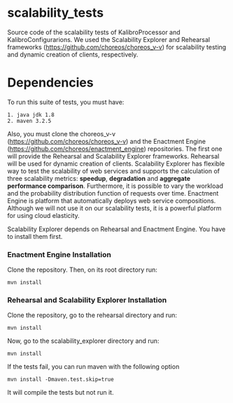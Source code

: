 # scalability_tests
Source code of the scalability tests of KalibroProcessor and KalibroConfigurarions. We used the Scalability Explorer and Rehearsal frameworks (https://github.com/choreos/choreos_v-v) for scalability testing and dynamic creation of clients, respectively.

# Dependencies
To run this suite of tests, you must have:

    1. java jdk 1.8
    2. maven 3.2.5
    
Also, you must clone the choreos_v-v (https://github.com/choreos/choreos_v-v) and the Enactment Engine (https://github.com/choreos/enactment_engine) repositories. 
The first one will provide the Rehearsal and Scalability Explorer frameworks. Rehearsal will be used for dynamic creation of clients. Scalability Explorer has flexible way to test the scalability of web services and supports the calculation of three scalability metrics: __speedup__, __degradation__ and __aggregate performance comparison__. Furthermore, it is possible to vary the workload and the probability distribution function of requests over time.
Enactment Engine is platform that automatically deploys web service compositions. Although we will not use it on our scalability tests, it is a powerful platform for using cloud elasticity.

Scalability Explorer depends on Rehearsal and Enactment Engine. You have to install them first.

### Enactment Engine Installation
Clone the repository. Then, on its root directory run:

    mvn install
    
### Rehearsal and Scalability Explorer Installation
Clone the repository, go to the rehearsal directory and run:

    mvn install
    
Now, go to the scalability_explorer directory and run:

    mvn install

If the tests fail, you can run maven with the following option

    mvn install -Dmaven.test.skip=true
    
It will compile the tests but not run it.
